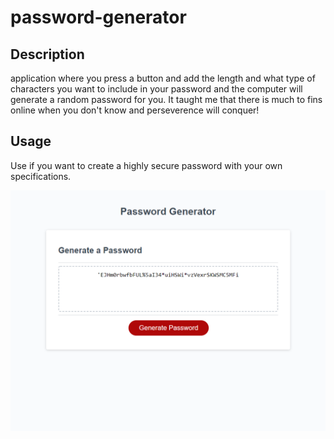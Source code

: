 # password-generator

## Description

application where you press a button and add the length and what type of characters you want to include in your password and the computer will generate a random password for you. It taught me that there is much to fins online when you don't know and perseverence will conquer!

## Usage

Use if you want to create a highly secure password with your own specifications.

![screenshot of deployed web page](assets/images/screenshot.png)




